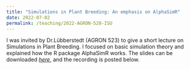 ```yaml
---
title: "Simulations in Plant Breeding: An emphasis on AlphaSimR"
date: 2022-07-02
permalink: /teaching/2022-AGRON-528-ISU
---
```



I was invited by Dr.Lübberstedt (AGRON 523) to give a short lecture on Simulations in Plant Breeding. I focused on basic simulation theory and explained how the R package AlphaSimR works. The slides can be downloaded *[here](https://github.com/mdkrause/mdkrause.github.io/blob/master/files/AlphaSimR_2022.pdf)*, and the recording is posted below.
